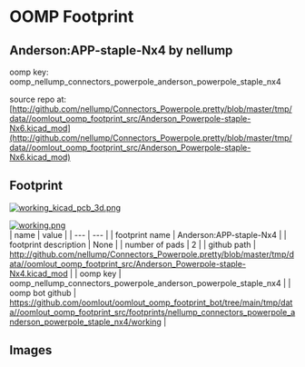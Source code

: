# OOMP Footprint  
## Anderson:APP-staple-Nx4  by nellump  
  
oomp key: oomp_nellump_connectors_powerpole_anderson_powerpole_staple_nx4  
  
source repo at: [http://github.com/nellump/Connectors_Powerpole.pretty/blob/master/tmp/data//oomlout_oomp_footprint_src/Anderson_Powerpole-staple-Nx6.kicad_mod](http://github.com/nellump/Connectors_Powerpole.pretty/blob/master/tmp/data//oomlout_oomp_footprint_src/Anderson_Powerpole-staple-Nx6.kicad_mod)  
## Footprint  
  
[![working_kicad_pcb_3d.png](working_kicad_pcb_3d_600.png)](working_kicad_pcb_3d.png)  
  
[![working.png](working_600.png)](working.png)  
| name | value | 
| --- | --- | 
| footprint name | Anderson:APP-staple-Nx4 | 
| footprint description | None | 
| number of pads | 2 | 
| github path | http://github.com/nellump/Connectors_Powerpole.pretty/blob/master/tmp/data//oomlout_oomp_footprint_src/Anderson_Powerpole-staple-Nx4.kicad_mod | 
| oomp key | oomp_nellump_connectors_powerpole_anderson_powerpole_staple_nx4 | 
| oomp bot github | https://github.com/oomlout/oomlout_oomp_footprint_bot/tree/main/tmp/data//oomlout_oomp_footprint_src/footprints/nellump_connectors_powerpole_anderson_powerpole_staple_nx4/working | 
## Images  
